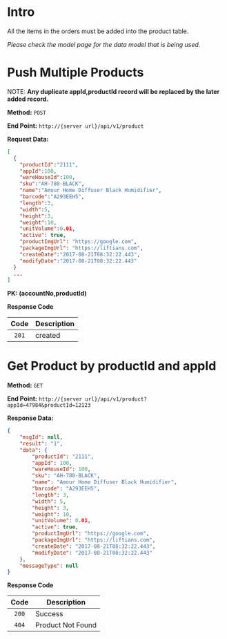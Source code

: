 # Intro

All the items in the orders must be added into the product table.

*Please check the model page for the data model that is being used.*

# Push Multiple Products

NOTE: **Any duplicate appId,productId record will be replaced by the later added record.**

**Method:** `POST`

**End Point:** `http://{server url}/api/v1/product`

**Request Data:**
```json
[
  {
    "productId":"2111",
    "appId":100,
    "wareHouseId":100,
    "sku":"AH-780-BLACK",
    "name":"Amour Home Diffuser Black Humidifier",
    "barcode":"A293EEH5",
    "length":3,
    "width":5,
    "height":3,
    "weight":10,
    "unitVolume":0.01,
    "active": true,
    "productImgUrl": "https://google.com",
    "packageImgUrl": "https://liftians.com",
    "createDate":"2017-08-21T08:32:22.443",
    "modifyDate":"2017-08-21T08:32:22.443"
  }
  ...
]
```

**PK: (accountNo,productId)**

**Response Code**

|   Code  | Description   |
| :-----: | ------------- |
| `201`   | created       |


# Get Product by productId and appId

**Method:** `GET`

**End Point:** `http://{server url}/api/v1/product?appId=47984&productId=12123`

**Response Data:**
```json
{
	"msgId": null,
	"result": "1",
	"data": {
		"productId": "2111",
		"appId": 100,
		"wareHouseId": 100,
		"sku": "AH-780-BLACK",
		"name": "Amour Home Diffuser Black Humidifier",
		"barcode": "A293EEH5",
		"length": 3,
		"width": 5,
		"height": 3,
		"weight": 10,
		"unitVolume": 0.01,
		"active": true,
		"productImgUrl": "https://google.com",
		"packageImgUrl": "https://liftians.com",
		"createDate": "2017-08-21T08:32:22.443",
		"modifyDate": "2017-08-21T08:32:22.443"
	},
	"messageType": null
}
```
**Response Code**

|   Code  | Description   |
| :-----: | ------------- |
| `200`   | Success       |
| `404`   | Product Not Found |
